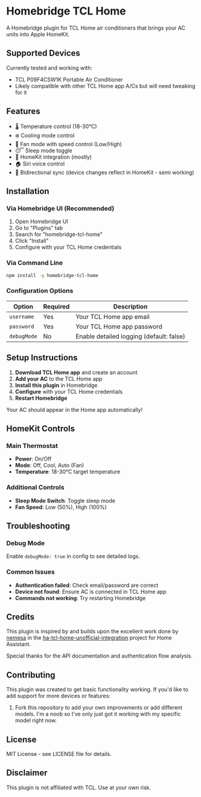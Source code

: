 # Homebridge TCL Home

A Homebridge plugin for TCL Home air conditioners that brings your AC units into Apple HomeKit.

## Supported Devices

Currently tested and working with:
- TCL P09F4CSW1K Portable Air Conditioner
- Likely compatible with other TCL Home app A/Cs but will need tweaking for it

## Features

- 🌡️ Temperature control (18-30°C)
- ❄️ Cooling mode control
- 💨 Fan mode with speed control (Low/High)
- 😴 Sleep mode toggle
- 📱 HomeKit integration (mostly)
- 🏠 Siri voice control
- 🔄 Bidirectional sync (device changes reflect in HomeKit - semi working)

## Installation

### Via Homebridge UI (Recommended)

1. Open Homebridge UI
2. Go to "Plugins" tab
3. Search for "homebridge-tcl-home"
4. Click "Install"
5. Configure with your TCL Home credentials

### Via Command Line

```bash
npm install -g homebridge-tcl-home

```

### Configuration Options

| Option | Required | Description |
|--------|----------|-------------|
| `username` | Yes | Your TCL Home app email |
| `password` | Yes | Your TCL Home app password |
| `debugMode` | No | Enable detailed logging (default: false) |

## Setup Instructions

1. **Download TCL Home app** and create an account
2. **Add your AC** to the TCL Home app
3. **Install this plugin** in Homebridge
4. **Configure** with your TCL Home credentials
5. **Restart Homebridge**

Your AC should appear in the Home app automatically!

## HomeKit Controls

### Main Thermostat
- **Power**: On/Off
- **Mode**: Off, Cool, Auto (Fan)
- **Temperature**: 18-30°C target temperature

### Additional Controls
- **Sleep Mode Switch**: Toggle sleep mode
- **Fan Speed**: Low (50%), High (100%)

## Troubleshooting

### Debug Mode
Enable `debugMode: true` in config to see detailed logs.

### Common Issues
- **Authentication failed**: Check email/password are correct
- **Device not found**: Ensure AC is connected in TCL Home app
- **Commands not working**: Try restarting Homebridge

## Credits

This plugin is inspired by and builds upon the excellent work done by [nemesa](https://github.com/nemesa) in the [ha-tcl-home-unofficial-integration](https://github.com/nemesa/ha-tcl-home-unofficial-integration) project for Home Assistant.

Special thanks for the API documentation and authentication flow analysis.

## Contributing

This plugin was created to get basic functionality working. If you'd like to add support for more devices or features:

1. Fork this repository to add your own improvements or add different models. I'm a noob so I've only just got it working with my specific model right now.

## License

MIT License - see LICENSE file for details.

## Disclaimer

This plugin is not affiliated with TCL. Use at your own risk.
